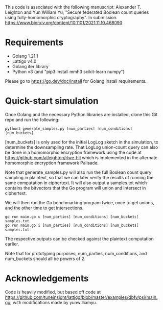 This code is associated with the following manuscript: Alexander T. Leighton and Yun William Yu; "Secure federated Boolean count queries using fully-homomorphic cryptography". In submission. https://www.biorxiv.org/content/10.1101/2021.11.10.468090

# Requirements
 - Golang 1.21.1
 - Lattigo v4.0
 - Golang iter library
 - Python v3 (and "pip3 install mmh3 scikit-learn numpy")

Please go to https://go.dev/doc/install for Golang install requirements.

# Quick-start simulation
Once Golang and the necessary Python libraries are installed, clone this Git repo and run the following:
```
python3 generate_samples.py [num_parties] [num_conditions] [num_buckets]
```
[num\_buckets] is only used for the initial LogLog sketch in the simulation, to determine the downsampling rate. That LogLog union-count query can also be done in a homomorphic encryption framework using the code at 
https://github.com/atleighton/rlwe-hll which is implemented in the alternate homomorphic encryption framework Palisade.

Note that generate\_samples.py will also run the full Boolean count query sampling in plaintext, so that we can later verify the results of running the same computation in ciphertext. It will also output a samples.txt which contains the bitvectors that the Go program will union and intersect in ciphertext.

We will then run the Go benchmarking program twice, once to get unions, and the other time to get intersections.
```
go run main.go u [num_parties] [num_conditions] [num_buckets] samples.txt
go run main.go i [num_parties] [num_conditions] [num_buckets] samples.txt
```
The respective outputs can be checked against the plaintext computation earlier.

Note that for prototyping purposes, num\_parties, num\_conditions, and num\_buckets should all be powers of 2.

# Acknowledgements
Code is heavily modified, but based off code at https://github.com/tuneinsight/lattigo/blob/master/examples/dbfv/psi/main.go, with modifications made by yunwilliamyu.
